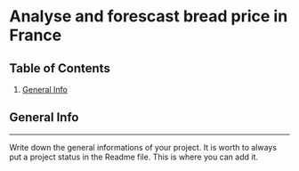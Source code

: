 # Analyse and forescast bread price in France

## Table of Contents
1. [General Info](#general-info)

## General Info
***
Write down the general informations of your project. It is worth to always put a project status in the Readme file. This is where you can add it.

